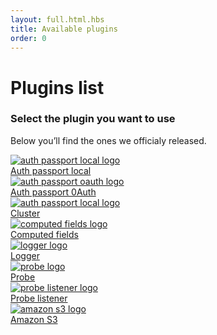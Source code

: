 ```yaml
---
layout: full.html.hbs
title: Available plugins
order: 0
---
```


# Plugins list

### **Select the plugin you want to use**

Below you’ll find the ones we officialy released.

<div class="Tiles">
  <a href="https://github.com/kuzzleio/kuzzle-plugin-auth-passport-local" class="Tiles-item">
    <img src="/assets/images/logos/passport.svg" alt="auth passport local logo" class="Tiles-item-logo">
    <div class="Tiles-item-name">Auth passport local</div>
  </a>
  <a href="https://github.com/kuzzleio/kuzzle-plugin-auth-passport-oauth" class="Tiles-item">
    <img src="/assets/images/logos/passport.svg" alt="auth passport oauth logo" class="Tiles-item-logo">
    <div class="Tiles-item-name">Auth passport 0Auth</div>
  </a>
  <a href="https://github.com/kuzzleio/kuzzle-plugin-cluster" class="Tiles-item">
    <img src="/assets/images/logos/cluster.svg" alt="auth passport local logo" class="Tiles-item-logo">
    <div class="Tiles-item-name">Cluster</div>
  </a>
  <a href="https://github.com/kuzzleio/computed-fields-plugin" class="Tiles-item">
    <img src="/assets/images/logos/computed.svg" alt="computed fields logo" class="Tiles-item-logo">
    <div class="Tiles-item-name">Computed fields</div>
  </a>
  <a href="https://github.com/kuzzleio/kuzzle-plugin-logger" class="Tiles-item">
    <img src="/assets/images/logos/logger.svg" alt="logger logo" class="Tiles-item-logo">
    <div class="Tiles-item-name">Logger</div>
  </a>
  <a href="https://github.com/kuzzleio/kuzzle-plugin-probe" class="Tiles-item">
    <img src="/assets/images/logos/probe.svg" alt="probe logo" class="Tiles-item-logo">
    <div class="Tiles-item-name">Probe</div>
  </a>
  <a href="https://github.com/kuzzleio/kuzzle-plugin-probe-listener" class="Tiles-item">
    <img src="/assets/images/logos/probe.svg" alt="probe listener logo" class="Tiles-item-logo">
    <div class="Tiles-item-name">Probe listener</div>
  </a>
  <a href="https://github.com/kuzzleio/kuzzle-plugin-s3" class="Tiles-item">
    <img src="/assets/images/logos/plugin-s3.svg" alt="amazon s3 logo" class="Tiles-item-logo">
    <div class="Tiles-item-name">Amazon S3</div>
  </a>
</div>
